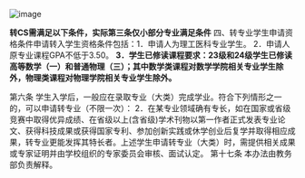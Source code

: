 ![image](https://github.com/user-attachments/assets/207a0536-fc44-4c32-8310-d7a446ecace6)

**转CS需满足以下条件，实际第三条仅小部分专业满足条件**
四、转专业学生申请资格条件申请转入学生资格条件包括：1．申请人为理工医科专业学生。
2．申请人原专业课程GPA不低于3.50。
**3．学生已修读课程要求：23级和24级学生已修读高等数学（一）和普通物理（三）；其中数学类课程对数学学院相关专业学生除外，物理类课程对物理学院相关专业学生除外。**



第六条 学生入学后，一般应在录取专业（大类）完成学业。符合下列情形之一的，可以申请转专业（不限一次）： 2．在某专业领域确有专长，如在国家或省级竞赛中取得优异成绩、在省级以上(含省级)学术刊物以第一作者正式发表专业论文、获得科技成果或获得国家专利、参加创新实践或休学创业后复学并取得相应成果，转专业更能发挥其特长者。上述学生申请转专业（大类）时，需提供相关成果或专家证明并由学校组织的专家委员会审核、面试认定。 第十七条 本办法由教务部负责解释。
